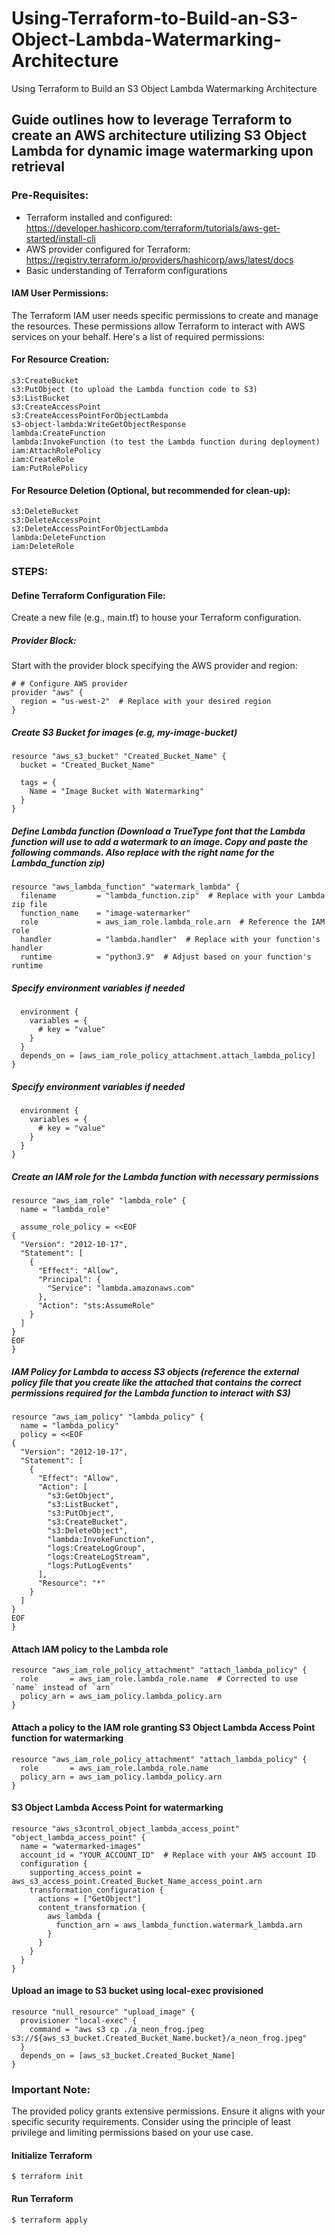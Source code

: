 # Using-Terraform-to-Build-an-S3-Object-Lambda-Watermarking-Architecture
Using Terraform to Build an S3 Object Lambda Watermarking Architecture

## Guide outlines how to leverage Terraform to create an AWS architecture utilizing S3 Object Lambda for dynamic image watermarking upon retrieval

### Pre-Requisites:
- Terraform installed and configured: https://developer.hashicorp.com/terraform/tutorials/aws-get-started/install-cli
- AWS provider configured for Terraform: https://registry.terraform.io/providers/hashicorp/aws/latest/docs
- Basic understanding of Terraform configurations

#### IAM User Permissions:
The Terraform IAM user needs specific permissions to create and manage the resources. These permissions allow Terraform to interact with AWS services on your behalf. Here's a list of required permissions:

#### For Resource Creation:
```
s3:CreateBucket
s3:PutObject (to upload the Lambda function code to S3)
s3:ListBucket
s3:CreateAccessPoint
s3:CreateAccessPointForObjectLambda
s3-object-lambda:WriteGetObjectResponse
lambda:CreateFunction
lambda:InvokeFunction (to test the Lambda function during deployment)
iam:AttachRolePolicy
iam:CreateRole
iam:PutRolePolicy
```
#### For Resource Deletion (Optional, but recommended for clean-up):
```
s3:DeleteBucket
s3:DeleteAccessPoint
s3:DeleteAccessPointForObjectLambda
lambda:DeleteFunction
iam:DeleteRole
```

### STEPS: 
#### Define Terraform Configuration File:
Create a new file (e.g., main.tf) to house your Terraform configuration.

##### Provider Block:
Start with the provider block specifying the AWS provider and region:
```
# # Configure AWS provider
provider "aws" {
  region = "us-west-2"  # Replace with your desired region
}
```

##### Create S3 Bucket for images (e.g, my-image-bucket)
```
resource "aws_s3_bucket" "Created_Bucket_Name" {
  bucket = "Created_Bucket_Name"

  tags = {
    Name = "Image Bucket with Watermarking"
  }
}
```

##### Define Lambda function (Download a TrueType font that the Lambda function will use to add a watermark to an image. Copy and paste the following commands. Also replace with the right name for the Lambda_function zip)
```
resource "aws_lambda_function" "watermark_lambda" {
  filename         = "lambda_function.zip"  # Replace with your Lambda zip file
  function_name    = "image-watermarker"
  role             = aws_iam_role.lambda_role.arn  # Reference the IAM role
  handler          = "lambda.handler"  # Replace with your function's handler
  runtime          = "python3.9"  # Adjust based on your function's runtime
```

##### Specify environment variables if needed
```
  environment {
    variables = {
      # key = "value"
    }
  }
  depends_on = [aws_iam_role_policy_attachment.attach_lambda_policy]
}
```

##### Specify environment variables if needed
```
  environment {
    variables = {
      # key = "value"
    }
  }
}
```

##### Create an IAM role for the Lambda function with necessary permissions
```
resource "aws_iam_role" "lambda_role" {
  name = "lambda_role"

  assume_role_policy = <<EOF
{
  "Version": "2012-10-17",
  "Statement": [
    {
      "Effect": "Allow",
      "Principal": {
        "Service": "lambda.amazonaws.com"
      },
      "Action": "sts:AssumeRole"
    }
  ]
}
EOF
}
```

##### IAM Policy for Lambda to access S3 objects (reference the external policy file that you create like the attached that contains the correct permissions required for the Lambda function to interact with S3)
```
resource "aws_iam_policy" "lambda_policy" {
  name = "lambda_policy"
  policy = <<EOF
{
  "Version": "2012-10-17",
  "Statement": [
    {
      "Effect": "Allow",
      "Action": [
        "s3:GetObject",
        "s3:ListBucket",
        "s3:PutObject",
        "s3:CreateBucket",
        "s3:DeleteObject",
        "lambda:InvokeFunction",
        "logs:CreateLogGroup",
        "logs:CreateLogStream",
        "logs:PutLogEvents"
      ],
      "Resource": "*"
    }
  ]
}
EOF
}
```

#### Attach IAM policy to the Lambda role
```
resource "aws_iam_role_policy_attachment" "attach_lambda_policy" {
  role       = aws_iam_role.lambda_role.name  # Corrected to use `name` instead of `arn`
  policy_arn = aws_iam_policy.lambda_policy.arn
}
```

#### Attach a policy to the IAM role granting S3 Object Lambda Access Point function for watermarking 
```
resource "aws_iam_role_policy_attachment" "attach_lambda_policy" {
  role       = aws_iam_role.lambda_role.name
  policy_arn = aws_iam_policy.lambda_policy.arn
}
```

#### S3 Object Lambda Access Point for watermarking
```
resource "aws_s3control_object_lambda_access_point" "object_lambda_access_point" {
  name = "watermarked-images"
  account_id = "YOUR_ACCOUNT_ID"  # Replace with your AWS account ID
  configuration {
    supporting_access_point = aws_s3_access_point.Created_Bucket_Name_access_point.arn
    transformation_configuration {
      actions = ["GetObject"]
      content_transformation {
        aws_lambda {
          function_arn = aws_lambda_function.watermark_lambda.arn
        }
      }
    }
  }
}
```
#### Upload an image to S3 bucket using local-exec provisioned
```
resource "null_resource" "upload_image" {
  provisioner "local-exec" {
    command = "aws s3 cp ./a_neon_frog.jpeg  s3://${aws_s3_bucket.Created_Bucket_Name.bucket}/a_neon_frog.jpeg"
  }
  depends_on = [aws_s3_bucket.Created_Bucket_Name]
}
```

### Important Note:
The provided policy grants extensive permissions. Ensure it aligns with your specific security requirements. Consider using the principle of least privilege and limiting permissions based on your use case.


#### Initialize Terraform
 ```
$ terraform init
```

#### Run Terraform
```
$ terraform apply
```
